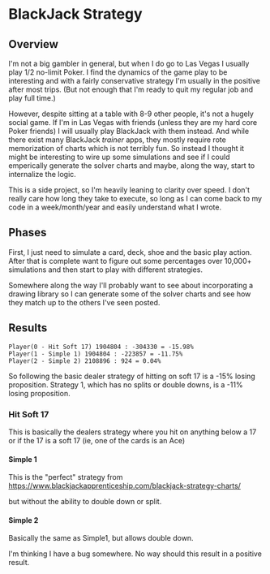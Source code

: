# BlackJack Strategy

## Overview

I'm not a big gambler in general, but when I do go to Las Vegas I usually play 1/2 no-limit Poker.  I find the
dynamics of the game play to be interesting and with a fairly conservative strategy I'm usually in the positive
after most trips.  (But not enough that I'm ready to quit my regular job and play full time.)

However, despite sitting at a table with 8-9 other people, it's not a hugely social game.  If I'm in 
Las Vegas with friends (unless they are my hard core Poker friends) I will usually play BlackJack with them
instead.  And while there exist many BlackJack _trainer_ apps, they mostly require rote memorization of charts
which is not terribly fun.  So instead I thought it might be interesting to wire up some simulations and see if I could emperically generate the solver charts and maybe, along the way, start to internalize the logic.

This is a side project, so I'm heavily leaning to clarity over speed.  I don't really care how long they take to execute, so long as I can come back to my code in a week/month/year and easily understand what I wrote.

## Phases

First, I just need to simulate a card, deck, shoe and
the basic play action.  After that is complete want to 
figure out some percentages over 10,000+ simulations and
then start to play with different strategies.

Somewhere along the way I'll probably want to see about
incorporating a drawing library so I can generate some of
the solver charts and see how they match up to the 
others I've seen posted.

## Results

```
Player(0 - Hit Soft 17) 1904804 : -304330 = -15.98%
Player(1 - Simple 1) 1904804 : -223857 = -11.75%
Player(2 - Simple 2) 2108896 : 924 = 0.04%
```

So following the basic dealer strategy of hitting on soft 17 is a -15% losing proposition.
Strategy 1, which has no splits or double downs, is a -11% losing proposition.

### Hit Soft 17

This is basically the dealers strategy where you hit on anything below a 17 or if the
17 is a soft 17 (ie, one of the cards is an Ace)

#### Simple 1

This is the "perfect" strategy from 
   https://www.blackjackapprenticeship.com/blackjack-strategy-charts/

but without the ability to double down or split. 

#### Simple 2

Basically the same as Simple1, but allows double down.

I'm thinking I have a bug somewhere.  No way should this result in a positive result.



